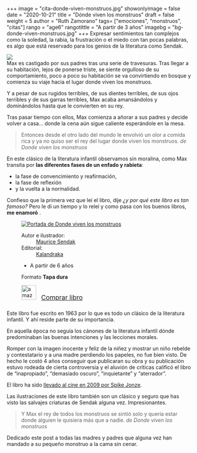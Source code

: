 +++
image = "cita-donde-viven-monstruos.jpg"
showonlyimage = false
date = "2020-10-21"
title = "Dónde viven los monstruos"
draft = false
weight = 5
author = "Ruth Zamorano"
tags= ["emociones", "monstruos", "citas"]
rango = "age6"
rangotittle = "A partir de 3 años"
imagebg = "bg-donde-viven-monstruos.jpg"
+++
Expresar sentimientos tan complejos como la soledad, la rabia, la frustración o el miedo con tan pocas palabras, es algo que está reservado para los genios de la literatura como Sendak.

<!--more-->

<div class="thumb big">
   <a href="https://miboky.es/trivia/195"> <img src="/img/posts/portada-donde-viven-monstruos.jpg"> </a>
</div>
</figure>
Max es castigado por sus padres tras una serie de travesuras. Tras llegar a su habitación, lejos de ponerse triste, se siente orgulloso de su comportamiento, poco a poco su habitación se va convirtiendo en bosque y comienza su viaje hacia el lugar donde viven los monstruos.

 Y a pesar de sus rugidos terribles, de sus dientes terribles, de sus ojos terribles y de sus garras terribles, Max acaba amansándolos y dominándolos hasta que le convierten en su rey. 

Tras pasar tiempo con ellos, Max comienza a añorar a sus padres y decide volver a casa… donde la cena aún sigue caliente esperándole en la mesa.

>Entonces desde el otro lado del mundo le envolvió un olor a comida rica y ya no quiso ser el rey del lugar donde viven los monstruos.
<span><cite>de Donde viven los monstruos</cite></span>


En este clásico de la literatura infantil observamos sin moralina, como Max transita por **las diferentes fases de un enfado y rabieta**:

* la fase de convencimiento y reafirmación, 
* la fase de reflexión 
* y la vuelta a la normalidad.



Confieso que la primera vez que leí el libro, dije  *¿y por qué este libro es tan famoso?*  Pero le di un tiempo y lo releí y como pasa con los buenos libros, **me enamoró**   .

<aside class="right">
    <figure class="book">
         <div class="book-cover">                      
    		<a href="https://miboky.es/libros/informacion/Donde-viven-los-monstruos-_-195">
    <img src="https://images-eu.ssl-images-amazon.com/images/I/61napblyv3L.jpg" alt="Portada de Donde viven los monstruos"></a></div>   
			<div class="bookDataBox">
                <dl class="bookData">
                    <dt>Autor e ilustrador:</dt>
                    <dd><a href="https://miboky.es/busqueda/libros?creatorOrPublisher=Autores%3AMaurice+Sendak">Maurice Sendak</a>                                    
                    </dd>
                    <dt>Editorial:</dt>
                    <dd>
                        <a href="https://miboky.es/busqueda/libros?creatorOrPublisher=Editoriales%3AKalandraka">
                            Kalandraka
                        </a>
                    </dd>
                </dl>
                <div class="filters">                               
			    <ul class="filters horizontal">
			        <li><span class="icon-age6"></span>A partir de 6 años</li>
			    </ul>
			    <p>Formato <strong>Tapa dura</strong></p>
			     <div style="padding-bottom: 10px">
                        <img src="/assets/amazon-logo.jpeg" alt="amazon" style="height: 40px; padding-right: 10px">
                        <a href="https://www.amazon.es/All%C3%A0-viuen-monstres-Llibres-somniar/dp/8484648605?SubscriptionId=AKIAJIIJ3YH2A2K7Z5SQ&tag=mibokyes-21&linkCode=xm2&camp=2025&creative=165953&creativeASIN=8484648605" target="_blank" style="font-size: 1.25em">Comprar libro</a>
                    </div>
                </div><!--// filters -->
            </div>
    </figure>
</aside>



Este libro fue escrito en 1963 por lo que es todo un clásico de la literatura infantil. Y ahí reside parte de su importancia. 

En aquella época no seguía los cánones de la literatura infantil dónde predominaban las buenas intenciones y las lecciones morales. 

Romper con la imagen inocente y feliz de la niñez y mostrar un niño rebelde y contestatario y a una madre perdiendo los papeles, no fue bien visto. De hecho le costó 4 años conseguir que publicaran su obra y su publicación estuvo rodeada de cierta controversia y el aluvión de críticas calificó el libro de “inapropiado”, “demasiado oscuro”, “inquietante” y “aterrador”.

El libro ha sido [llevado al cine en 2009 por Spike Jonze](https://www.imdb.com/title/tt0386117/).

Las ilustraciones de este libro también son un clásico y seguro que has visto las salvajes criaturas de Sendak alguna vez. Impresionantes.

>Y Max el rey de todos los monstruos se sintió solo y quería estar donde alguien le quisiera  más que a nadie.
<span><cite>de Donde viven los monstruos</cite></span>

Dedicado este post a todas las madres y padres que alguna vez han mandado a su pequeño monstruo a la cama sin cenar.
